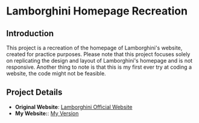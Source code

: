 # Lamborghini Homepage Recreation

## Introduction
This project is a recreation of the homepage of Lamborghini's website, created for practice purposes. Please note that this project focuses solely on replicating the design and layout of Lamborghini's homepage and is not responsive. Another thing to note is that this is my first ever try at coding a website, the code might not be feasible.

## Project Details
- **Original Website**: [Lamborghini Official Website](https://www.lamborghini.com/)
- **My Website:**: [My Version](https://vlk34.github.io/Lamborghini/) 



